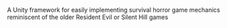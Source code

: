 A Unity framework for easily implementing survival horror game mechanics reminiscent of the older Resident Evil or Silent Hill games
